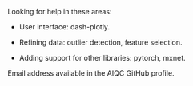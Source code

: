 Looking for help in these areas:

- User interface: dash-plotly.

- Refining data: outlier detection, feature selection.

- Adding support for other libraries: pytorch, mxnet.


Email address available in the AIQC GitHub profile.
